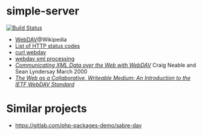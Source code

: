# simple-server

[![Build Status](https://travis-ci.org/sabre-dav-demo/simple-server.svg?branch=master)](https://travis-ci.org/sabre-dav-demo/simple-server)

* [WebDAV](https://en.wikipedia.org/wiki/WebDAV)@Wikipedia
* [List of HTTP status codes](https://en.wikipedia.org/wiki/List_of_HTTP_status_codes)
* [curl webdav](https://google.com/search?q=curl+webdav)
* [webdav xml processing](https://google.com/search?q=webdav+xml+processing)
* [*Communicating XML Data over the Web with WebDAV*](https://msdn.microsoft.com/en-us/library/ms977859.aspx) Craig Neable and Sean Lyndersay March 2000
* [*The Web as a Collaborative, Writeable Medium: An Introduction to the IETF WebDAV Standard*](https://www.cs.unibo.it/~fabio/webdav/WebDAV.pdf)

# Similar projects
* https://gitlab.com/php-packages-demo/sabre-dav
